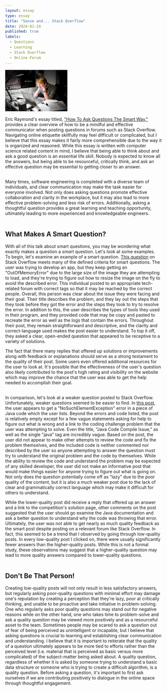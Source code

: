 ```yaml
---
layout: essay
type: essay
title: "Sense and... Stack Overflow"
date: 2024-01-24
published: true
labels:
  - Questions
  - Learning
  - Stack Overflow
  - Online Forum
---
```


<img width="200px" class="rounded float-start pe-4" src="../img/SO_Questions/confused_computer.jpg">

Eric Raymond's essay titled, ["How To Ask Questions The Smart Way,"](http://www.catb.org/esr/faqs/smart-questions.html) provides a clear overview of how to be a mindful and effective communicator when posting questions in forums such as Stack Overflow. Navigating online etiquette skillfully may feel difficult or complicated, but I believe that this essay makes it fairly more comprehensible due to the way it is organized and reasoned. While this essay is written with computer science related content in mind, I believe that being able to think about and ask a good question is an essential life skill. Nobody is expected to know all the answers, but being able to be resourceful, critically think, and ask an effective question may be essential to getting closer to an answer. <br><br>

Many times, software engineering is completed with a diverse team of individuals, and clear communication may make the task easier for everyone involved. Not only does asking questions promote effective collaboration and clarity in the workplace, but it may also lead to more effective problem-solving and less risk of errors. Additionally, asking a thoughtful question provides a great learning and teaching opportunity, ultimately leading to more experienced and knowledgeable engineers.<br><br>

## What Makes A Smart Question?<br>
With all of this talk about smart questions, you may be wondering what exactly makes a question a *smart* question. Let's look at some examples.<br>
To begin, let's examine an example of a smart question. [This question](https://stackoverflow.com/questions/477572/strange-outofmemory-issue-while-loading-an-image-to-a-bitmap-object) on Stack Overflow meets many of the defined criteria for smart questions. The user was trying to develop an app, but they keep getting an "OutOfMemoryError" due to the large size of the image they are attempting to load, and they're trying to figure out how to resize the image on the fly to avoid the described error. This individual posted to an appropriate tech-related forum with correct tags so that it may be reached by the correct people. Overall, this person was clear about the issue they were facing and their goal. Their title describes the problem, and they lay out the steps that they took before they got the error and the steps they took to try to resolve the error. In addition to this, the user describes the types of tools they used in their program, and they provided code that may be copy and pasted to recreate the error as well as the logs that contain the errors. Throughout their post, they remain straightforward and descriptive, and the clarity and correct-language used makes the post easier to understand. To top it off, they asked a clear, open-ended question that appeared to be receptive to a variety of solutions.<br>

The fact that there many replies that offered up solutions or improvements along with feedback or explanations should serve as a strong testament to the quality of their post. Some users even offered additional resources for the user to look at. It's possible that the effectiveness of the user's question also likely contributed to the post's high rating and visibility on the website which may improve the chance that the user was able to get the help needed to accomplish their goal.<br><br>

In comparison, let's look at a weaker question posted to Stack Overflow. Unfortunately, weaker questions seemed to be easier to find. In [this post](https://stackoverflow.com/questions/39601887/java-code-compile-issue), the user appears to get a "NoSuchElementException" error in a piece of Java code which the user lists. Beyond the errors and code listed, the post is relatively empty except for a few vague statements asking for help to figure out what is wrong and a link to the coding challenge problem that the user was attempting to solve. Even the title, "Java Code Compile Issue," as well as the single "java" tag are incredibly vague. Based on the post, the user did not appear to make other attempts to review the code and fix the problem themselves, and the included code is neither commented nor described by the user so anyone attempting to answer the question must try to understand the original problem and the code by themselves. While the ability to review the code and understand the problem may be expected of any skilled developer, the user did not make an informative post that would make things easier for anyone trying to figure out what is going on. Not only does the question potentially come off as "lazy" due to the poor quality of the content, but it is also a much weaker post due to the lack of clear and grammatically correct language which may make it difficult for others to understand.<br>

While the lower-quality post did receive a reply that offered up an answer and a link to the competition's solution page, other comments on the post suggested that the user should go examine the Java documentation and ask a better question to understand why the code was throwing that error. Ultimately, the user was not able to get nearly as much quality feedback as the smart post despite posting on a relevant forum like Stack Overflow. In fact, this seemed to be a trend that I observed by going through low-quality posts. In every low-quality post I clicked on, there were usually significantly fewer answers than the higher-quality posts. While this is not a formal study, these observations may suggest that a higher-quality question may lead to more quality answers compared to lower-quality questions.<br><br>

## Don't Be That Person!<br>
Creating low-quality posts will not only result in less satisfactory answers, but regularly asking poor-quality questions with minimal effort may damage one's reputation by creating a perception that they're lazy, poor at critically thinking, and unable to be proactive and take initiative in problem-solving. One who regularly asks poor quality questions may stand out for negative reasons while on the other hand, one who takes time to problem-solve and ask a quality question may be viewed more positively and as a resourceful asset to the team. Sometimes people may be scared to ask a question out of fear of being perceived as unintelligent or incapable, but I believe that asking questions is crucial to learning and establishing clear communication and understanding. I believe that it is important to reiterate that the quality of a question ultimately appears to be more tied to efforts rather than the perceived level (i.e. material that is perceived as basic versus more complicated) of the subject-matter being asked about. A quality question, regardless of whether it is asked by someone trying to understand a basic data structure or someone who is trying to create a difficult algorithm, is a quality question. Before asking a question, it's important to first ask ourselves if we are contributing positively to dialogue in the online space through thoughtful engagement.
